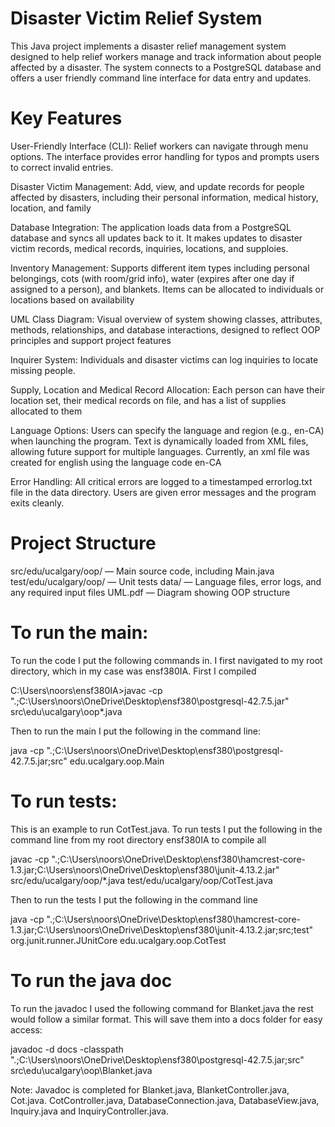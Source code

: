 # Disaster Victim Relief System
This Java project implements a disaster relief management system designed to help relief workers manage and track information about people affected by a disaster. The system connects to a PostgreSQL database and offers a user friendly command line interface for data entry and updates.

# Key Features
User-Friendly Interface (CLI): 
Relief workers can navigate through menu options. The interface provides error handling for typos and prompts users to correct invalid entries. 

Disaster Victim Management: 
Add, view, and update records for people affected by disasters, including their personal information, medical history, location, and family

Database Integration: 
The application loads data from a PostgreSQL database and syncs all updates back to it. It makes updates to disaster victim records, medical records, inquiries, locations, and supploies.

Inventory Management: 
Supports different item types including personal belongings, cots (with room/grid info), water (expires after one day if assigned to a person), and blankets. Items can be allocated to individuals or locations based on availability

UML Class Diagram: 
Visual overview of system showing classes, attributes, methods, relationships, and database interactions, designed to reflect OOP principles and support project features

Inquirer System: 
Individuals and disaster victims can log inquiries to locate missing people. 

Supply, Location and Medical Record Allocation: 
Each person can have their location set, their medical records on file, and has a list of supplies allocated to them

Language Options: 
Users can specify the language and region (e.g., en-CA) when launching the program. Text is dynamically loaded from XML files, allowing future support for multiple languages. Currently, an xml file was created for english using the language code en-CA

Error Handling: 
All critical errors are logged to a timestamped errorlog.txt file in the data directory. Users are given error messages and the program exits cleanly.

# Project Structure
src/edu/ucalgary/oop/ — Main source code, including Main.java
test/edu/ucalgary/oop/ — Unit tests
data/ — Language files, error logs, and any required input files
UML.pdf — Diagram showing OOP structure

# To run the main:

To run the code I put the following commands in. I first navigated to my root directory, which in my case was ensf380IA. First I compiled

C:\Users\noors\ensf380IA>javac -cp ".;C:\Users\noors\OneDrive\Desktop\ensf380\postgresql-42.7.5.jar" src\edu\ucalgary\oop\*.java

Then to run the main I put the following in the command line:

java -cp ".;C:\Users\noors\OneDrive\Desktop\ensf380\postgresql-42.7.5.jar;src" edu.ucalgary.oop.Main

# To run tests:

This is an example to run CotTest.java. To run tests I put the following in the command line from my root directory ensf380IA to compile all

javac -cp ".;C:\Users\noors\OneDrive\Desktop\ensf380\hamcrest-core-1.3.jar;C:\Users\noors\OneDrive\Desktop\ensf380\junit-4.13.2.jar" src/edu/ucalgary/oop/*.java test/edu/ucalgary/oop/CotTest.java

Then to run the tests I put the following in the command line

java -cp ".;C:\Users\noors\OneDrive\Desktop\ensf380\hamcrest-core-1.3.jar;C:\Users\noors\OneDrive\Desktop\ensf380\junit-4.13.2.jar;src;test" org.junit.runner.JUnitCore edu.ucalgary.oop.CotTest

# To run the java doc

To run the javadoc I used the following command for Blanket.java the rest would follow a similar format. This will save them into a docs folder for easy access: 

javadoc -d docs -classpath ".;C:\Users\noors\OneDrive\Desktop\ensf380\postgresql-42.7.5.jar;src" src\edu\ucalgary\oop\Blanket.java

Note: Javadoc is completed for Blanket.java, BlanketController.java, Cot.java. CotController.java, DatabaseConnection.java, DatabaseView.java, Inquiry.java and InquiryController.java. 

